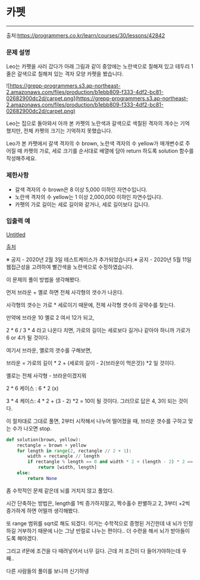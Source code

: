 # 카펫
---
출처:https://programmers.co.kr/learn/courses/30/lessons/42842

### **문제 설명**

Leo는 카펫을 사러 갔다가 아래 그림과 같이 중앙에는 노란색으로 칠해져 있고 테두리 1줄은 갈색으로 칠해져 있는 격자 모양 카펫을 봤습니다.

![https://grepp-programmers.s3.ap-northeast-2.amazonaws.com/files/production/b1ebb809-f333-4df2-bc81-02682900dc2d/carpet.png](https://grepp-programmers.s3.ap-northeast-2.amazonaws.com/files/production/b1ebb809-f333-4df2-bc81-02682900dc2d/carpet.png)

Leo는 집으로 돌아와서 아까 본 카펫의 노란색과 갈색으로 색칠된 격자의 개수는 기억했지만, 전체 카펫의 크기는 기억하지 못했습니다.

Leo가 본 카펫에서 갈색 격자의 수 brown, 노란색 격자의 수 yellow가 매개변수로 주어질 때 카펫의 가로, 세로 크기를 순서대로 배열에 담아 return 하도록 solution 함수를 작성해주세요.

### 제한사항

- 갈색 격자의 수 brown은 8 이상 5,000 이하인 자연수입니다.
- 노란색 격자의 수 yellow는 1 이상 2,000,000 이하인 자연수입니다.
- 카펫의 가로 길이는 세로 길이와 같거나, 세로 길이보다 깁니다.

### 입출력 예

[Untitled](https://www.notion.so/5f8d70ecd0f742d59e8201792ae866c8)

[출처](http://hsin.hr/coci/archive/2010_2011/contest4_tasks.pdf)

※ 공지 - 2020년 2월 3일 테스트케이스가 추가되었습니다.※ 공지 - 2020년 5월 11일 웹접근성을 고려하여 빨간색을 노란색으로 수정하였습니다.

이 문제의 풀이 방법을 생각해봤다.

먼저 브라운 + 옐로 하면 전체 사각형의 갯수가 나온다.

사각형의 갯수는 가로 * 세로이기 때문에, 전체 사각형 갯수의 공약수를 찾는다.

만약에 브라운 10 옐로 2 여서 12가 되고,

2 * 6 / 3 * 4 라고 나온다 치면, 가로의 길이는 세로보다 길거나 같아야 하니까 가로가 6 or 4가 될 것이다.

여기서 브라운, 옐로의 갯수를 구해보면,

브라운 = 가로의 길이 * 2 + (세로의 길이 - 2{브라운이 먹은것}) *2 일 것이다.

옐로는 전체 사각형 - 브라운이겠지뭐

2 * 6 케이스 : 6 * 2 (x)

3 * 4 케이스: 4 * 2 + (3 - 2) *2 = 10이 될 것이다. 그러므로 답은 4, 3이 되는 것이다.

이 절차대로 그대로 풀면, 2부터 시작해서 나누어 떨어졌을 때, 브라운 갯수를 구하고 맞는 수가 나오면 stop.

```python
def solution(brown, yellow):
    rectangle = brown + yellow
    for length in range(2, rectangle // 2 + 1):
        width = rectangle // length
        if rectangle % length == 0 and width * 2 + (length - 2) * 2 == brown and width >= length:
            return [width, length]
    else:
        return None
```

좀 수학적인 문제 같은데 뇌를 거치지 않고 풀었다.

시간 단축하는 방법은, length를 1씩 증가하지말고, 짝수홀수 판별하고 2, 3부터 +2씩 증가하게 하면 어떨까 생각해봤다.

또 range 범위를 sqrt로 해도 되겠다. 이거는 수학적으로 증명된 거긴한데 내 뇌가 인정하길 거부하기 때문에 나는 그냥 반절로 나누는 편이다.. 더 수련을 해서 뇌가 받아들이도록 해야겠다.

그리고 if문에 조건을 다 때려넣어서 너무 길다. 근데 저 조건이 다 들어가야하는데 우째..

다른 사람들의 풀이를 보니까 신기하넹
